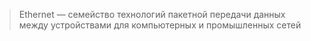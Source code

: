 > Ethernet — семейство технологий пакетной передачи данных между устройствами для компьютерных и промышленных сетей